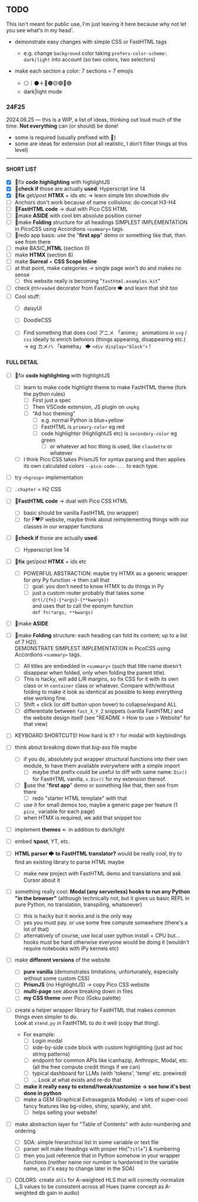 ## TODO

This isn't meant for public use, I'm just leaving it here because why not let you see what's in my head'.


- demonstrate easy changes with simple CSS or FastHTML tags
  - e.g. change `background` color taking `prefers-color-scheme: dark|light` into account (so two colors, two selectors)


- make each section a color: 7 sections = 7 emojis
	-  ⚪｜⚫＋🔴🟠🟡🟢🔵🟣 
	- dark|light mode


### 24F25

2024.06.25 — this is a WIP, a list of ideas, thinking out loud much of the time. **Not everything** can (or should) be done!

- some is required (usually prefixed with 🧡)
- some are ideas for extension (not all realistic, I don't filter things at this level)

---

#### SHORT LIST

- [x] 🧡fix **code highlighting** with highlightJS
- [x] 🧡**check if** those are actually **used**: Hyperscript  line 14
- [x] 🧡**fix** get/post **HTMX** + ids etc → learn simple btn show/hide div
- [ ] Anchors don't work because of name collisions: do concat H3-H4
- [ ] 🧡**FastHTML code** → dual with Pico CSS HTML
- [ ] 🧡make **ASIDE** with cool btn absolute position corner
- [ ] 🧡make **Folding** structure for all headings
      SIMPLEST IMPLEMENTATION in PicoCSS using Accordions `<summary>` tags.
- [ ] 🧡redo app basis: use the "**first app**" demo or something like that, then see from there
- [ ] make BASIC_**HTML** (section 0)
- [ ] make **HTMX** (section 8)
- [ ] make **Surreal** + **CSS Scope Inline**
- [ ] at that point, make categories → single page won't do and makes no sense
	- [ ] this website really is becoming "`fasthtml.examples.kit`"
- [ ] check `@threaded` decorator from FastCore 🡆 and learn that shit too 
- [ ] Cool stuff:
	- [ ] daisyUI
	- [ ] DoodleCSS
	- [ ] Find something that does cool アニメ 「anime」 animations in `svg` / `css` ideally to enrich behviors (things appearing, disappearing etc.)  
	      → eg カメハ 「kameha」 🡆 `<div display="block">` !



#### FULL DETAIL

- [ ] 🧡fix **code highlighting** with highlightJS
	- [ ] learn to make code highlight theme to make FastHTML theme (fork the python rules)
		- [ ] First just a spec
		- [ ] Then VSCode extension, JS plugin on `unpkg`
		- [ ] "Ad hoc theming"
			- [ ] e.g. normal Python is blue+yellow
			- [ ] FastHTML is `primary-color` eg red
			- [ ] code highlighter (HighlightJS etc) is `secondary-color` eg green
				- [ ] or whatever ad hoc thing is used, like `claudette` or whatever
	- [ ] I think Pico CSS takes PrismJS for syntax parsing and then applies its own calculated colors `--pico-code-...` to each type.
- [ ] try `<hgroup>` implementation
- [ ] `.chapter` = H2 CSS
- [ ] 🧡**FastHTML code** → dual with Pico CSS HTML
	- [ ] basic should be vanilla FastHTML (no wrapper)
	- [ ] for F♥P website, maybe think about reimplementing things with our classes in our wrapper functions
- [ ] 🧡**check if** those are actually **used**:
	- [ ] Hyperscript  line 14
- [ ] 🧡**fix** get/post **HTMX** + ids etc
	- [ ] POWERFUL ABSTRACTION: maybe try HTMX as a generic wrapper for *any* Py function → then call that
		- [ ] goal: you don't need to know HTMX to do things in Py
		- [ ] just a custom router probably that takes some  
		      `@rt(/{fn}-{*args}-{**kwargs})`  
		      and uses that to call the eponym function  
		      `def fn(*args, **kwargs)`
- [ ] 🧡make **ASIDE**
- [ ] 🧡make **Folding** structure: each heading can fold its content; up to a list of 7 H2().  
      DEMONSTRATE SIMPLEST IMPLEMENTATION in PicoCSS using Accordions `<summary>` tags.
	- [ ] All titles are embedded in `<summary>` (such that title name doesn't disappear when folded, only when folding the parent title).
	- [ ] This is hacky, will add L/R margins, so fix CSS for it with its own class or in `container` class or whatever. Compare with/without folding to make it look as identical as possible to keep everything else working fine.
	- [ ] Shift + click (or diff button upon hover) to collapse/expand ALL
	- [ ] differentiate between `fast_X_Y_Z` snippets (vanilla FastHTML) and the website design itself (see "README > How to use > Website" for that view)
- [ ] KEYBOARD SHORTCUTS! How hard is it? `?` for modal with keybindings
- [ ] think about breaking down that big-ass file maybe
	- [ ] if you do, absolutely put wrapper structural functions into their own module, to have them available everywhere with a simple import
		- [ ] maybe that prefix could be useful to diff with same name: `Div()` for FastHTML vanilla, `x.Div()` for my extension thereof.
	- [ ] 🧡use the "**first app**" demo or something like that, then see from there
		- [ ] redo "starter HTML template" with that
	- [ ] use it for small demos too, maybe a generic page per feature (1 `pico_` variable for each page)
	- [ ] when HTMX is required, we add that snippet too
- [ ] implement **themes** ← in addition to dark/light
- [ ] embed **𝕩post**, YT, etc.
- [ ] **HTML parser 🡆 to FastHTML translator?** would be really cool, try to find an existing library to parse HTML maybe
	- [ ] make new project with FastHTML demo and translations and ask Cursor about it
- [ ] something really cool: **Modal (any serverless) hooks to run any Python "in the browser"** (although technically not, but it gives us basic REPL in pure Python, no translation, transpiling, whatsoever)
	- [ ] this is hacky but it works and is the only way
	- [ ] yes you must pay. or use some free compute somewhere (there's a lot of that)
	- [ ] alternatively of course, use local user python install + CPU but… hooks must be hard otherwise everyone would be doing it (wouldn't require notebooks with iPy kernels etc)
- [ ] make **different versions** of the website
	- [ ] **pure vanilla** (demonstrates limitations, unfortunately, especially without some custom CSS)
	- [ ] **PrismJS** (no HighlightJS) → copy Pico CSS website
	- [ ] **multi-page** see above breaking down in files
	- [ ] **my CSS theme** over Pico (Goku palette)
- [ ] create a helper wrapper library for FastHTML that makes common things even simpler to do.  
      Look at `xtend.py` in FastHTML to do it well (copy that thing).
    - For example:
		- [ ] Login modal
		- [ ] side-by-side code block with custom highlighting (just ad hoc string patterns)
		- [ ] endpoint for common APIs like icanhazip, Anthropic, Modal, etc. (all the free compute credit things if we can)
		- [ ] typical dashboard for LLMs (with 'tokens', 'temp' etc. prewired)
		- [ ] … Look at what exists and re-do that
	- [ ] **make it really easy to extend/tweak/customize → see how it's best done in python**
	- [ ] make a GEM (Graphical Extravaganza Module) → lots of super-cool fancy features like bg-video, shiny, sparkly, and shit.
		- [ ] helps selling your website!
- [ ] make abstraction layer for "Table of Contents" with auto-numbering and ordering
	- [ ] SOA: simple hierarchical list in some variable or text file
	- [ ] parser will make Headings with proper Hn("`title`") & numbering
	- [ ] then you just reference that in Python somehow in your wrapper functions (neither name nor number is hardwired in the variable name, so it's easy to change later in the SOA)
- [ ] COLORS: create `ahls` for A-weighted HLS that will correctly normalize L,S values to be consistent across all Hues (same concept as A-weighted db gain in audio)



